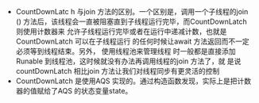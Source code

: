 - CountDownLatc h 与join 方法的区别。一个区别是，调用一个子线程的join ()
方法后，该线程会一直被阻塞直到子线程运行完毕，而CountDownLatch 则使用计数器来
允许子线程运行完毕或者在运行中递减计数，也就是CountDownLatch 可以在子线程运行
的任何时候让await 方法返回而不一定必须等到线程结束。另外， 使用线程池来管理线程
时一般都是直接添加Runable 到线程池，这时候就没有办法再调用线程的join 方法了，就
是说countDownLatch 相比join 方法让我们对线程同步有更灵活的控制
- CountDownLatch 是使用AQS 实现的。通过构造函数发现，实际上是把计数器的值赋给了AQS 的状态变量state。

